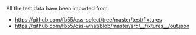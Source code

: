 All the test data have been imported from:

 - https://github.com/fb55/css-select/tree/master/test/fixtures
 - https://github.com/fb55/css-what/blob/master/src/__fixtures__/out.json